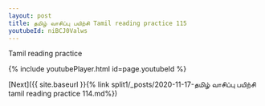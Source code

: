 ```yaml
---
layout: post
title: தமிழ் வாசிப்பு பயிற்சி Tamil reading practice 115
youtubeId: niBCJ0Valws
---
```

 
 
Tamil reading practice
 
 
 
 
 


{% include youtubePlayer.html id=page.youtubeId %}
 
[Next]({{ site.baseurl }}{% link  split1/_posts/2020-11-17-தமிழ் வாசிப்பு பயிற்சி tamil reading practice 114.md%})
 
